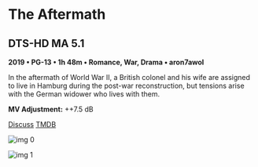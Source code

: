 # The Aftermath

## DTS-HD MA 5.1

**2019 • PG-13 • 1h 48m • Romance, War, Drama • aron7awol**

In the aftermath of World War II, a British colonel and his wife are assigned to live in Hamburg during the post-war reconstruction, but tensions arise with the German widower who lives with them.

**MV Adjustment:** ++7.5 dB

[Discuss](https://www.avsforum.com/threads/bass-eq-for-filtered-movies.2995212/post-58247790)  [TMDB](433502)

![img 0](https://i.imgur.com/q0uxtTQ.jpg)

![img 1](https://i.imgur.com/cNwGiTe.png)

